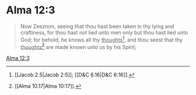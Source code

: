 # Alma 12:3

> Now Zeezrom, seeing that thou hast been taken in thy lying and craftiness, for thou hast not lied unto men only but thou hast lied unto God; for behold, he knows all thy <u>thoughts</u>[^a], and thou seest that thy <u>thoughts</u>[^b] are made known unto us by his Spirit;

[Alma 12:3](https://www.churchofjesuschrist.org/study/scriptures/bofm/alma/12?lang=eng&id=p3#p3)


[^a]: [[Jacob 2.5|Jacob 2:5]]; [[D&C 6.16|D&C 6:16]].  
[^b]: [[Alma 10.17|Alma 10:17]].  
